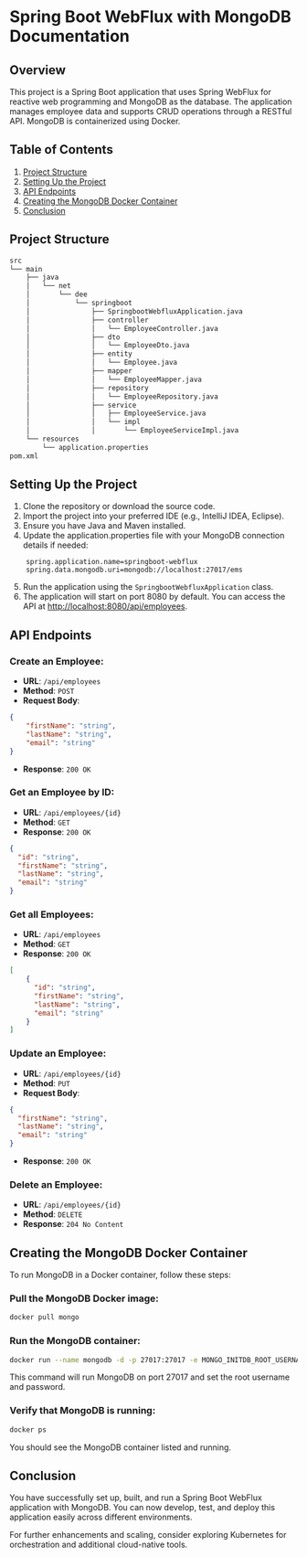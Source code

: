 # Spring Boot WebFlux with MongoDB Documentation

## Overview

This project is a Spring Boot application that uses Spring WebFlux for reactive web programming and MongoDB as the database. The application manages employee data and supports CRUD operations through a RESTful API. MongoDB is containerized using Docker.

## Table of Contents

1. [Project Structure](#project-structure)
2. [Setting Up the Project](#setting-up-the-project)
4. [API Endpoints](#api-endpoints)
5. [Creating the MongoDB Docker Container](#creating-the-mongodb-docker-container)
6. [Conclusion](#conclusion)

## Project Structure

```bash
src
└── main
    ├── java
    │   └── net
    │       └── dee
    │           └── springboot
    │               ├── SpringbootWebfluxApplication.java
    │               ├── controller
    │               │   └── EmployeeController.java
    │               ├── dto
    │               │   └── EmployeeDto.java
    │               ├── entity
    │               │   └── Employee.java
    │               ├── mapper
    │               │   └── EmployeeMapper.java
    │               ├── repository
    │               │   └── EmployeeRepository.java
    │               ├── service
    │               │   ├── EmployeeService.java
    │               │   └── impl
    │               │       └── EmployeeServiceImpl.java
    └── resources
        └── application.properties
pom.xml
```

## Setting Up the Project

1. Clone the repository or download the source code.
2. Import the project into your preferred IDE (e.g., IntelliJ IDEA, Eclipse).
3. Ensure you have Java and Maven installed.
4. Update the application.properties file with your MongoDB connection details if needed:
```properties
    spring.application.name=springboot-webflux
    spring.data.mongodb.uri=mongodb://localhost:27017/ems
```
5. Run the application using the `SpringbootWebfluxApplication` class.
6. The application will start on port 8080 by default. You can access the API at [http://localhost:8080/api/employees](http://localhost:8080/api/employees).

## API Endpoints

### Create an Employee:

- **URL**: `/api/employees`
- **Method**: `POST`
- **Request Body**:

```json
{
    "firstName": "string",
    "lastName": "string",
    "email": "string"
}
```
- **Response**: `200 OK`

### Get an Employee by ID:

- **URL**: `/api/employees/{id}`
- **Method**: `GET`
- **Response**: `200 OK`

```json
{
  "id": "string",
  "firstName": "string",
  "lastName": "string",
  "email": "string"
}
```

### Get all Employees:

- **URL**: `/api/employees`
- **Method**: `GET`
- **Response**: `200 OK`

```json
[
    {
      "id": "string",
      "firstName": "string",
      "lastName": "string",
      "email": "string"
    }
]
```

### Update an Employee:

- **URL**: `/api/employees/{id}`
- **Method**: `PUT`
- **Request Body**:

```json
{
  "firstName": "string",
  "lastName": "string",
  "email": "string"
}
```
- **Response**: `200 OK`

### Delete an Employee:

- **URL**: `/api/employees/{id}`
- **Method**: `DELETE`
- **Response**: `204 No Content`

## Creating the MongoDB Docker Container

To run MongoDB in a Docker container, follow these steps:

### Pull the MongoDB Docker image:

```bash
docker pull mongo
```
### Run the MongoDB container:
```bash
docker run --name mongodb -d -p 27017:27017 -e MONGO_INITDB_ROOT_USERNAME=admin -e MONGO_INITDB_ROOT_PASSWORD=password mongo
```
This command will run MongoDB on port 27017 and set the root username and password.

### Verify that MongoDB is running:
``` bash
docker ps
```
You should see the MongoDB container listed and running.

## Conclusion
You have successfully set up, built, and run a Spring Boot WebFlux application with MongoDB. You can now develop, test, and deploy this application easily across different environments.

For further enhancements and scaling, consider exploring Kubernetes for orchestration and additional cloud-native tools.